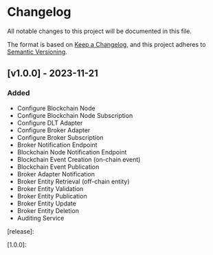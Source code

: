 # Changelog
All notable changes to this project will be documented in this file.

The format is based on [Keep a Changelog](https://keepachangelog.com/en/1.0.0/),
and this project adheres to [Semantic Versioning](https://semver.org/spec/v2.0.0.html).

## [v1.0.0] - 2023-11-21

### Added
- Configure Blockchain Node
- Configure Blockchain Node Subscription
- Configure DLT Adapter
- Configure Broker Adapter
- Configure Broker Subscription
- Broker Notification Endpoint
- Blockchain Node Notification Endpoint
- Blockchain Event Creation (on-chain event)
- Blockchain Event Publication
- Broker Adapter Notification
- Broker Entity Retrieval (off-chain entity)
- Broker Entity Validation
- Broker Entity Publication
- Broker Entity Update
- Broker Entity Deletion
- Auditing Service



[release]:

[1.0.0]: 
